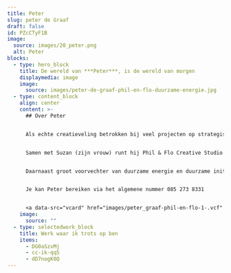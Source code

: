 ```yaml
---
title: Peter
slug: peter de Graaf
draft: false
id: PZcCTyF1B
image:
  source: images/20_peter.png
  alt: Peter
blocks:
  - type: hero_block
    title: De wereld van ***Peter***, is de wereld van morgen
    displaymedia: image
    image:
      source: images/peter-de-graaf-phil-en-flo-duurzame-energie.jpg
  - type: content_block
    align: center
    content: >-
      ## Over Peter


      Als echte creatieveling betrokken bij veel projecten op strategische basis. Peter is daarnaast vooral bezig met het verder uitbouwen van Phil & Flo, "Om meer mensen te redden van saaie bedrijven" aldus Peter. 


      Samen met Suzan (zijn vrouw) runt hij Phil & Flo Creative Studio. Samen hebben ze twee kinderen Phileine (Phil) & Florian (Flo). Zo, dan is het mysterie van onze bedrijfsnaam ook opgelost ;)


      Daarnaast groot voorvechter van duurzame energie en duurzame initiatieven. Hekelt de belangen en lobbywerk van een specifieke oliemaatschappij in Nederland.


      Je kan Peter bereiken via het algemene nummer 085 273 8331


      <a data-src="vcard" href="images/peter_graaf-phil-en-flo-1-.vcf" class="vcard-link">Download vCard</a>
    image:
      source: ""
  - type: selectedwork_block
    title: Werk waar ik trots op ben
    items:
      - DG0aSzvMj
      - cc-ik-qqS
      - dD7nogK0Q
---
```

